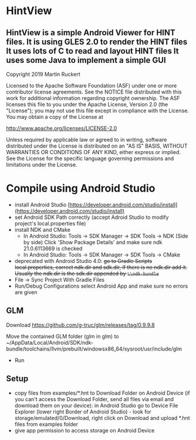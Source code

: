 HintView
=========
HintView is a simple Android Viewer for HINT files.
It is using GLES 2.0 to render the HINT files
It uses lots of C to read and layout HINT files
It uses some Java to implement a simple GUI
-------
Copyright 2019 Martin Ruckert


Licensed to the Apache Software Foundation (ASF) under one or more contributor
license agreements.  See the NOTICE file distributed with this work for
additional information regarding copyright ownership.  The ASF licenses this
file to you under the Apache License, Version 2.0 (the "License"); you may not
use this file except in compliance with the License.  You may obtain a copy of
the License at

  http://www.apache.org/licenses/LICENSE-2.0

Unless required by applicable law or agreed to in writing, software
distributed under the License is distributed on an "AS IS" BASIS, WITHOUT
WARRANTIES OR CONDITIONS OF ANY KIND, either express or implied.  See the
License for the specific language governing permissions and limitations under
the License.

Compile using Android Studio
============================


- install Android Studio [https://developer.android.com/studio/install](https://developer.android.com/studio/install)
- set Android SDK Path correctly (accept Adroid Studio to modify project's local.properties file)
- install NDK and CMake
  - In Android Studio: Tools -> SDK Manager -> SDK Tools -> NDK (Side by side)
  Click 'Show Package Details' and make sure ndk 21.0.6113669 is checked
  - In Android Studio: Tools -> SDK Manager -> SDK Tools -> CMake
- deprecated with Android Studio 4.0: ~~go to Gradle Scripts local.properties, correct ndk.dir and sdk.dir, if there is no ndk.dir add it. Usually the ndk.dir is the sdk.dir appended by `\\ndk-bundle`~~
- File -> Sync Project With Gradle Files
- Run/Debug Configurations select Android App and make sure no errors are given

GLM
---

Download https://github.com/g-truc/glm/releases/tag/0.9.9.8

Move the contained GLM folder (glm in glm) to ~/AppData/Local/Android/SDK/ndk-bundle/toolchains/llvm/prebuilt/windowsx86_64/sysroot/usr/include/glm

- Run

Setup
-----
- copy files from examples/*.hnt to Download Folder on Android Device
(if you can't access the Download Folder, send all files via email and download them on your device): in Android Studio go to Device File Explorer (lower right Border of Android Studio) - look for storage/emulated/0/Download, right click on Download and upload *.hnt files from examples folder
- give app permission to access storage on Android Device


